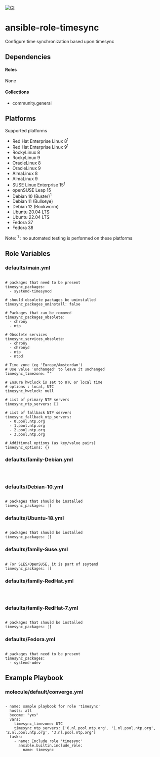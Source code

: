 [![CI](https://github.com/de-it-krachten/ansible-role-timesync/workflows/CI/badge.svg?event=push)](https://github.com/de-it-krachten/ansible-role-timesync/actions?query=workflow%3ACI)


# ansible-role-timesync

Configure time synchronization based upon timesync



## Dependencies

#### Roles
None

#### Collections
- community.general

## Platforms

Supported platforms

- Red Hat Enterprise Linux 8<sup>1</sup>
- Red Hat Enterprise Linux 9<sup>1</sup>
- RockyLinux 8
- RockyLinux 9
- OracleLinux 8
- OracleLinux 9
- AlmaLinux 8
- AlmaLinux 9
- SUSE Linux Enterprise 15<sup>1</sup>
- openSUSE Leap 15
- Debian 10 (Buster)<sup>1</sup>
- Debian 11 (Bullseye)
- Debian 12 (Bookworm)
- Ubuntu 20.04 LTS
- Ubuntu 22.04 LTS
- Fedora 37
- Fedora 38

Note:
<sup>1</sup> : no automated testing is performed on these platforms

## Role Variables
### defaults/main.yml
<pre><code>
# packages that need to be present
timesync_packages:
  - systemd-timesyncd

# should obsolete packages be uninstalled
timesync_packages_uninstall: false

# Packages that can be removed
timesync_packages_obsolete:
  - chrony
  - ntp

# Obsolete services
timesync_services_obsolete:
  - chrony
  - chronyd
  - ntp
  - ntpd

# Time zone (eg 'Europe/Amsterdam')
# Use value 'unchanged' to leave it unchanged
timesync_timezone: ""

# Ensure hwclock is set to UTC or local time
# options : local, UTC
timesync_hwclock: null

# List of primary NTP servers
timesync_ntp_servers: []

# List of fallback NTP servers
timesync_fallback_ntp_servers:
  - 0.pool.ntp.org
  - 1.pool.ntp.org
  - 2.pool.ntp.org
  - 3.pool.ntp.org

# Additional options (as key/value pairs)
timesync_options: {}
</pre></code>

### defaults/family-Debian.yml
<pre><code>

</pre></code>

### defaults/Debian-10.yml
<pre><code>
# packages that should be installed
timesync_packages: []
</pre></code>

### defaults/Ubuntu-18.yml
<pre><code>
# packages that should be installed
timesync_packages: []
</pre></code>

### defaults/family-Suse.yml
<pre><code>
# For SLES/OpenSUSE, it is part of ssytemd
timesync_packages: []
</pre></code>

### defaults/family-RedHat.yml
<pre><code>

</pre></code>

### defaults/family-RedHat-7.yml
<pre><code>
# packages that should be installed
timesync_packages: []
</pre></code>

### defaults/Fedora.yml
<pre><code>
# packages that need to be present
timesync_packages:
  - systemd-udev
</pre></code>




## Example Playbook
### molecule/default/converge.yml
<pre><code>
- name: sample playbook for role 'timesync'
  hosts: all
  become: "yes"
  vars:
    timesync_timezone: UTC
    timesync_ntp_servers: ['0.nl.pool.ntp.org', '1.nl.pool.ntp.org', '2.nl.pool.ntp.org', '3.nl.pool.ntp.org']
  tasks:
    - name: Include role 'timesync'
      ansible.builtin.include_role:
        name: timesync
</pre></code>
